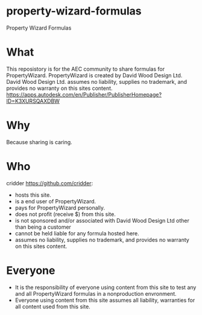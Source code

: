 # property-wizard-formulas
Property Wizard Formulas


# What
This reposistory is for the AEC community to share formulas for PropertyWizard.
PropertyWizard is created by David Wood Design Ltd.
David Wood Design Ltd. assumes no liability, supplies no trademark, and provides no warranty on this sites content.
https://apps.autodesk.com/en/Publisher/PublisherHomepage?ID=K3XURSQAXDBW


# Why
Because sharing is caring.


# Who
cridder https://github.com/cridder:
- hosts this site.
- is a end user of PropertyWizard.
- pays for PropertyWizard personally.
- does not profit (receive $) from this site.
- is not sponsored and/or associated with David Wood Design Ltd other than being a customer
- cannot be held liable for any formula hosted here.
- assumes no liability, supplies no trademark, and provides no warranty on this sites content.


# Everyone
- It is the responsibility of everyone using content from this site to test any and all PropertyWizard formulas in a nonproduction envronment.
- Everyone using content from this site assumes all liability, warranties for all content used from this site.

